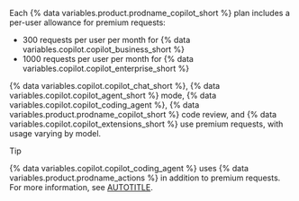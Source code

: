 Each {% data variables.product.prodname_copilot_short %} plan includes a per-user allowance for premium requests:

* 300 requests per user per month for {% data variables.copilot.copilot_business_short %}
* 1000 requests per user per month for {% data variables.copilot.copilot_enterprise_short %}

{% data variables.copilot.copilot_chat_short %}, {% data variables.copilot.copilot_agent_short %} mode, {% data variables.copilot.copilot_coding_agent %}, {% data variables.product.prodname_copilot_short %} code review, and {% data variables.copilot.copilot_extensions_short %} use premium requests, with usage varying by model.

> [!TIP]
> {% data variables.copilot.copilot_coding_agent %} uses {% data variables.product.prodname_actions %} in addition to premium requests. For more information, see [AUTOTITLE](/billing/managing-billing-for-your-products/managing-billing-for-github-actions/managing-your-spending-limit-for-github-actions).
